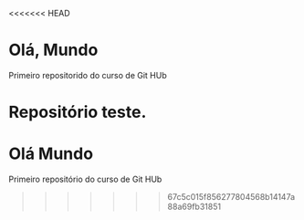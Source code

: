 <<<<<<< HEAD
# Olá, Mundo
 Primeiro repositorido do curso de Git HUb

Repositório teste. 
=======
# Olá Mundo
 Primeiro repositório do curso de Git HUb
>>>>>>> 67c5c015f856277804568b14147a88a69fb31851

